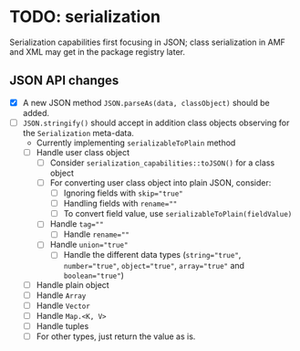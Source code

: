 # TODO: serialization

Serialization capabilities first focusing in JSON; class serialization in AMF and XML may get in the package registry later.

## JSON API changes

- [x] A new JSON method `JSON.parseAs(data, classObject)` should be added.
- [ ] `JSON.stringify()` should accept in addition class objects observing for the `Serialization` meta-data.
  - Currently implementing `serializableToPlain` method
  - [ ] Handle user class object
    - [ ] Consider `serialization_capabilities::toJSON()` for a class object
    - [ ] For converting user class object into plain JSON, consider:
      - [ ] Ignoring fields with `skip="true"`
      - [ ] Handling fields with `rename=""`
      - [ ] To convert field value, use `serializableToPlain(fieldValue)`
    - [ ] Handle `tag=""`
      - [ ] Handle `rename=""`
    - [ ] Handle `union="true"`
      - [ ] Handle the different data types (`string="true"`, `number="true"`, `object="true"`, `array="true"` and `boolean="true"`)
  - [ ] Handle plain object
  - [ ] Handle `Array`
  - [ ] Handle `Vector`
  - [ ] Handle `Map.<K, V>`
  - [ ] Handle tuples
  - [ ] For other types, just return the value as is.